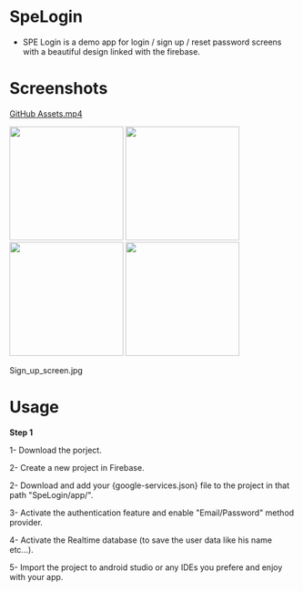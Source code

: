 # SpeLogin

- SPE Login is a demo app for login / sign up / reset password screens with a beautiful design linked with the firebase.

# Screenshots




[GitHub Assets.mp4](https://github.com/m-tharwat262/SpeLogin/blob/master/Images/Splash_screen.mp4)



<img src="https://github.com/m-tharwat262/SpeLogin/blob/master/Images/Login_screen.jpg" width="200">  <img src="https://github.com/m-tharwat262/SpeLogin/blob/master/Images/Sign_up_screen.jpg" width="200">  <img src="https://github.com/m-tharwat262/SpeLogin/blob/master/Images/Reset_password_screen.jpg" width="200">  <img src="https://github.com/m-tharwat262/SpeLogin/blob/master/Images/Reset_password_dialog.jpg" width="200">


Sign_up_screen.jpg
# Usage

**Step 1**

1- Download the porject.

2- Create a new project in Firebase.

2- Download and add your {google-services.json} file to the project in that path "SpeLogin/app/".

3- Activate the authentication feature and enable "Email/Password" method provider.

4- Activate the Realtime database (to save the user data like his name etc...).

5- Import the project to android studio or any IDEs you prefere and enjoy with your app.
